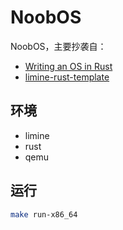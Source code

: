 # NoobOS

NoobOS，主要抄袭自：

- [Writing an OS in Rust](https://os.phil-opp.com/zh-CN/)
- [limine-rust-template](https://github.com/jasondyoungberg/limine-rust-template)

## 环境

- limine
- rust
- qemu

## 运行

```bash
make run-x86_64
```
